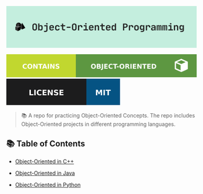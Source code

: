 ![REPO COVER](_design/cover_github@2x.png)

[![Object-Oriented](_design/oop_badge.svg)](https://searchapparchitecture.techtarget.com/definition/object-oriented-programming-OOP)    [![License](_design/license.svg)](https://github.com/AhmedSomaa/Object-Oriented-Programming/blob/master/LICENSE)

> 📚 A repo for practicing Object-Oriented Concepts. The repo includes Object-Oriented projects in different programming languages.

## 📚 Table of Contents

- [Object-Oriented in C++](https://github.com/AhmedSomaa/Object-Oriented-Programming/tree/master/c-plus-plus)

- [Object-Oriented in Java](https://github.com/AhmedSomaa/Object-Oriented-Programming/tree/master/java)

- [Object-Oriented in Python](https://github.com/AhmedSomaa/Object-Oriented-Programming/tree/master/python)


